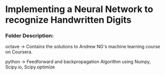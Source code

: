 # Implementing a Neural Network to recognize Handwritten Digits

### Folder Description:
  
octave -> Contains the solutions to Andrew NG's machine learning course on Coursera.
  
python -> Feedforward and backpropagation Algorithm using Numpy, Scipy.io, Scipy.optimize
